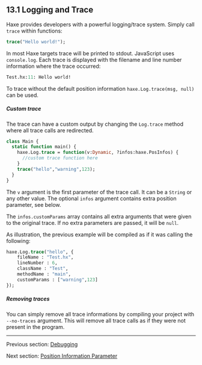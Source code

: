 ## 13.1 Logging and Trace

Haxe provides developers with a powerful logging/trace system. Simply call `trace` within functions:

```haxe
trace("Hello world!");
```

In most Haxe targets trace will be printed to stdout. JavaScript uses `console.log`. Each trace is displayed with the filename and line number information where the trace occurred:

```haxe
Test.hx:11: Hello world!
```

To trace without the default position information `haxe.Log.trace(msg, null)` can be used.

##### Custom trace

The trace can have a custom output by changing the `Log.trace` method where all trace calls are redirected. 

```haxe
class Main {
  static function main() {
    haxe.Log.trace = function(v:Dynamic, ?infos:haxe.PosInfos) { 
      //custom trace function here
    }
    trace("hello","warning",123);
  }
}

```

The `v` argument is the first parameter of the trace call. It can be a `String` or any other value. The optional `infos` argument contains extra position parameter, see below.

The `infos.customParams` array contains all extra arguments that were given to the original trace. If no extra parameters are passed, it will be `null`. 

As illustration, the previous example will be compiled as if it was calling the following:

```haxe
haxe.Log.trace("hello", {
	fileName : "Test.hx", 
	lineNumber : 6, 
	className : "Test", 
	methodName : "main", 
	customParams : ["warning",123]
});
```

##### Removing traces

You can simply remove all trace informations by compiling your project with `--no-traces` argument. This will remove all trace calls as if they were not present in the program.

---

Previous section: [Debugging](debugging.md)

Next section: [Position Information Parameter](debugging-posinfos.md)